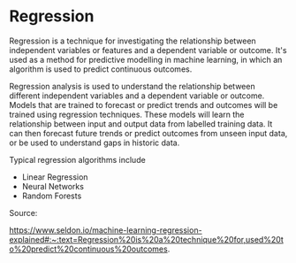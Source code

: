 # Regression

Regression is a technique for investigating the relationship between independent variables or features and a dependent variable or outcome. It's used as a method for predictive modelling in machine learning, in which an algorithm is used to predict continuous outcomes.

Regression analysis is used to understand the relationship between different independent variables  and a dependent variable or outcome. Models that are trained to forecast or predict trends and outcomes will be trained using regression techniques. These models will learn the relationship between input and output data from labelled training data. It can then forecast future trends or predict outcomes from unseen input data, or be used to understand gaps in historic data. 

Typical regression algorithms include

- Linear Regression
- Neural Networks
- Random Forests

Source: 

https://www.seldon.io/machine-learning-regression-explained#:~:text=Regression%20is%20a%20technique%20for,used%20to%20predict%20continuous%20outcomes.